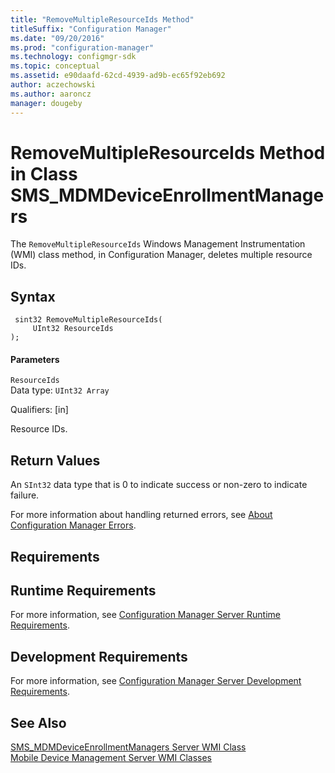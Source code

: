 ```yaml
---
title: "RemoveMultipleResourceIds Method"
titleSuffix: "Configuration Manager"
ms.date: "09/20/2016"
ms.prod: "configuration-manager"
ms.technology: configmgr-sdk
ms.topic: conceptual
ms.assetid: e90daafd-62cd-4939-ad9b-ec65f92eb692
author: aczechowski
ms.author: aaroncz
manager: dougeby
---
```

# RemoveMultipleResourceIds Method in Class SMS_MDMDeviceEnrollmentManagers
The `RemoveMultipleResourceIds` Windows Management Instrumentation (WMI) class method, in Configuration Manager, deletes multiple resource IDs.  

## Syntax  

```  
 sint32 RemoveMultipleResourceIds(  
     UInt32 ResourceIds  
);  

```  

#### Parameters  
 `ResourceIds`  
 Data type: `UInt32 Array`  

 Qualifiers: [in]  

 Resource IDs.  

## Return Values  
 An `SInt32` data type that is 0 to indicate success or non-zero to indicate failure.  

 For more information about handling returned errors, see [About Configuration Manager Errors](../../../develop/core/understand/about-configuration-manager-errors.md).  

## Requirements  

## Runtime Requirements  
 For more information, see [Configuration Manager Server Runtime Requirements](../../../develop/core/reqs/server-runtime-requirements.md).  

## Development Requirements  
 For more information, see [Configuration Manager Server Development Requirements](../../../develop/core/reqs/server-development-requirements.md).  

## See Also  
 [SMS_MDMDeviceEnrollmentManagers Server WMI Class](../../../develop/reference/mdm/sms_mdmdeviceenrollmentmanagers-server-wmi-class.md)   
 [Mobile Device Management Server WMI Classes](../../../develop/reference/mdm/mobile-device-management-server-wmi-classes.md)
